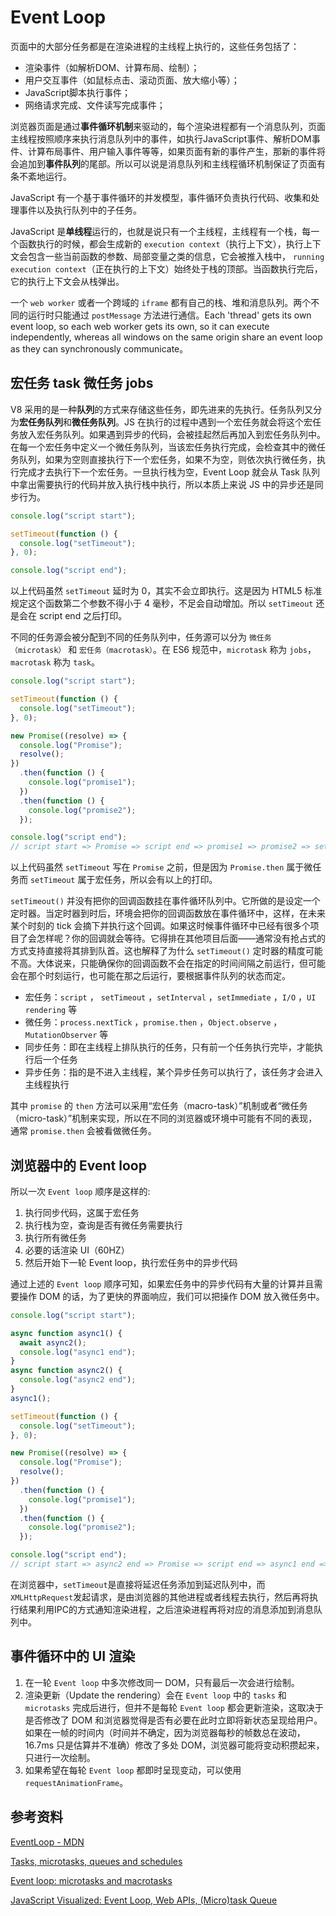 # Event Loop

⻚⾯中的⼤部分任务都是在渲染进程的主线程上执⾏的，这些任务包括了：

- 渲染事件（如解析DOM、计算布局、绘制）；
- ⽤户交互事件（如⿏标点击、滚动⻚⾯、放⼤缩⼩等）；
- JavaScript脚本执⾏事件；
- ⽹络请求完成、⽂件读写完成事件；

浏览器⻚⾯是通过**事件循环机制**来驱动的，每个渲染进程都有⼀个消息队列，⻚⾯主线程按照顺序来执⾏消息队列中的事件，如执⾏JavaScript事件、解析DOM事件、计算布局事件、⽤户输⼊事件等等，如果⻚⾯有新的事件产⽣，那新的事件将会追加到**事件队列**的尾部。所以可以说是消息队列和主线程循环机制保证了⻚⾯有条不紊地运⾏。

JavaScript 有一个基于事件循环的并发模型，事件循环负责执行代码、收集和处理事件以及执行队列中的子任务。

JavaScript 是**单线程**运行的，也就是说只有一个主线程，主线程有一个栈，每一个函数执行的时候，都会生成新的 `execution context`（执行上下文），执行上下文会包含一些当前函数的参数、局部变量之类的信息，它会被推入栈中， `running execution context`（正在执行的上下文）始终处于栈的顶部。当函数执行完后，它的执行上下文会从栈弹出。

一个 `web worker` 或者一个跨域的 `iframe` 都有自己的栈、堆和消息队列。两个不同的运行时只能通过 `postMessage` 方法进行通信。Each 'thread' gets its own event loop, so each web worker gets its own, so it can execute independently, whereas all windows on the same origin share an event loop as they can synchronously communicate。

## 宏任务 task 微任务 jobs

V8 采用的是一种**队列**的方式来存储这些任务，即先进来的先执行。任务队列又分为**宏任务队列**和**微任务队列**。JS 在执行的过程中遇到一个宏任务就会将这个宏任务放入宏任务队列。如果遇到异步的代码，会被挂起然后再加入到宏任务队列中。在每一个宏任务中定义一个微任务队列，当该宏任务执行完成，会检查其中的微任务队列，如果为空则直接执行下一个宏任务，如果不为空，则依次执行微任务，执行完成才去执行下一个宏任务。一旦执行栈为空，Event Loop 就会从 Task 队列中拿出需要执行的代码并放入执行栈中执行，所以本质上来说 JS 中的异步还是同步行为。

```js
console.log("script start");

setTimeout(function () {
  console.log("setTimeout");
}, 0);

console.log("script end");
```

以上代码虽然 `setTimeout` 延时为 0，其实不会立即执行。这是因为 HTML5 标准规定这个函数第二个参数不得小于 4 毫秒，不足会自动增加。所以 `setTimeout` 还是会在 script end 之后打印。

不同的任务源会被分配到不同的任务队列中，任务源可以分为 `微任务（microtask）` 和 `宏任务（macrotask）`。在 ES6 规范中，`microtask` 称为 `jobs`，`macrotask` 称为 `task`。

```js
console.log("script start");

setTimeout(function () {
  console.log("setTimeout");
}, 0);

new Promise((resolve) => {
  console.log("Promise");
  resolve();
})
  .then(function () {
    console.log("promise1");
  })
  .then(function () {
    console.log("promise2");
  });

console.log("script end");
// script start => Promise => script end => promise1 => promise2 => setTimeout
```

以上代码虽然 `setTimeout` 写在 `Promise` 之前，但是因为 `Promise.then` 属于微任务而 `setTimeout` 属于宏任务，所以会有以上的打印。

`setTimeout()` 并没有把你的回调函数挂在事件循环队列中。它所做的是设定一个定时器。当定时器到时后，环境会把你的回调函数放在事件循环中，这样，在未来某个时刻的 tick 会摘下并执行这个回调。如果这时候事件循环中已经有很多个项目了会怎样呢？你的回调就会等待。它得排在其他项目后面——通常没有抢占式的方式支持直接将其排到队首。这也解释了为什么 `setTimeout()` 定时器的精度可能不高。大体说来，只能确保你的回调函数不会在指定的时间间隔之前运行，但可能会在那个时刻运行，也可能在那之后运行，要根据事件队列的状态而定。

- 宏任务：`script` ， `setTimeout` ，`setInterval` ，`setImmediate` ，`I/O` ，`UI rendering` 等
- 微任务：`process.nextTick` ，`promise.then` ，`Object.observe` ，`MutationObserver` 等
- 同步任务：即在主线程上排队执行的任务，只有前一个任务执行完毕，才能执行后一个任务
- 异步任务：指的是不进入主线程，某个异步任务可以执行了，该任务才会进入主线程执行

其中 `promise` 的 `then` 方法可以采用“宏任务（macro-task）”机制或者“微任务（micro-task）”机制来实现，所以在不同的浏览器或环境中可能有不同的表现，通常 `promise.then` 会被看做微任务。

## 浏览器中的 Event loop

所以一次 `Event loop` 顺序是这样的:

1. 执行同步代码，这属于宏任务
2. 执行栈为空，查询是否有微任务需要执行
3. 执行所有微任务
4. 必要的话渲染 UI（60HZ）
5. 然后开始下一轮 Event loop，执行宏任务中的异步代码

通过上述的 `Event loop` 顺序可知，如果宏任务中的异步代码有大量的计算并且需要操作 DOM 的话，为了更快的界面响应，我们可以把操作 DOM 放入微任务中。

```js
console.log("script start");

async function async1() {
  await async2();
  console.log("async1 end");
}
async function async2() {
  console.log("async2 end");
}
async1();

setTimeout(function () {
  console.log("setTimeout");
}, 0);

new Promise((resolve) => {
  console.log("Promise");
  resolve();
})
  .then(function () {
    console.log("promise1");
  })
  .then(function () {
    console.log("promise2");
  });

console.log("script end");
// script start => async2 end => Promise => script end => async1 end => promise1 => promise2 => setTimeout
```

在浏览器中，`setTimeout`是直接将延迟任务添加到延迟队列中，⽽`XMLHttpRequest`发起请求，是由浏览器的其他进程或者线程去执⾏，然后再将执⾏结果利⽤IPC的⽅式通知渲染进程，之后渲染进程再将对应的消息添加到消息队列中。

## 事件循环中的 UI 渲染

1. 在一轮 `Event loop` 中多次修改同一 DOM，只有最后一次会进行绘制。
2. 渲染更新（Update the rendering）会在 `Event loop` 中的 `tasks` 和 `microtasks` 完成后进行，但并不是每轮 `Event loop` 都会更新渲染，这取决于是否修改了 DOM 和浏览器觉得是否有必要在此时立即将新状态呈现给用户。如果在一帧的时间内（时间并不确定，因为浏览器每秒的帧数总在波动，16.7ms 只是估算并不准确）修改了多处 DOM，浏览器可能将变动积攒起来，只进行一次绘制。
3. 如果希望在每轮 `Event loop` 都即时呈现变动，可以使用 `requestAnimationFrame`。

## 参考资料

[EventLoop - MDN](https://developer.mozilla.org/en-US/docs/Web/JavaScript/EventLoop)

[Tasks, microtasks, queues and schedules](https://jakearchibald.com/2015/tasks-microtasks-queues-and-schedules/)

[Event loop: microtasks and macrotasks](https://javascript.info/event-loop)

[JavaScript Visualized: Event Loop, Web APIs, (Micro)task Queue](https://www.lydiahallie.com/blog/event-loop)
